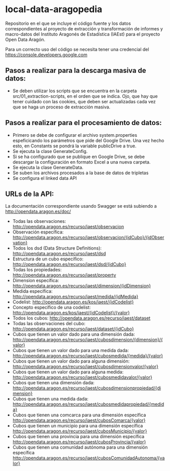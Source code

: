 # local-data-aragopedia  

Repositorio en el que se incluye el código fuente y los datos correspondientes al proyecto de extracción y transformación de informes y macro-datos del Instituto Aragonés de Estadística (IAEst) para el proyecto Open Data Aragón.  

Para un correcto uso del código se necesita tener una credencial del https://console.developers.google.com

## Pasos a realizar para la descarga masiva de datos: 

* Se deben utilizar los scripts que se encuentra en la carpeta src/01_extraction-scripts, en el orden que se indica. Ojo, que hay que tener cuidado con las cookies, que deben ser actualizadas cada vez que se haga un proceso de extracción masiva.

## Pasos a realizar para el procesamiento de datos:

* Primero se debe de configurar el archivo system.properties espeficicando los parámetros que pide del Google Drive. Una vez hecho esto, en Constants se pondrá la variable publicDrive a true.
* Se ejecuta la clase GenerateConfig.
* Si se ha configurado que se publique en Google Drive, se debe descargar la configuración en formato Excel a una nueva carpeta.
* Se ejecuta la clase GenerateData.
* Se suben los archivos procesados a la base de datos de tripletas
* Se configura el linked data API

## URLs de la API:

La documentación correspondiente usando Swagger se está subiendo a http://opendata.aragon.es/doc/

* Todas las observaciones: http://opendata.aragon.es/recurso/iaest/observacion
* Observación específica: http://opendata.aragon.es/recurso/iaest/observacion/{idCubo}/{idObservation}
* Todos los dsd (Data Structure Definitions): http://opendata.aragon.es/recurso/iaest/dsd
* Estructura de un cubo específico: http://opendata.aragon.es/recurso/iaest/dsd/{idCubo}
* Todas los propiedades: http://opendata.aragon.es/recurso/iaest/property
* Dimension específica: http://opendata.aragon.es/recurso/iaest/dimension/{idDimension}
* Medida específica: http://opendata.aragon.es/recurso/iaest/medida/{idMedida}
* Codelist: http://opendata.aragon.es/kos/iaest/{idCodelist}
* Concepto específico de una codelist: http://opendata.aragon.es/kos/iaest/{idCodelist}/{valor}
* Todos los cubos: http://opendata.aragon.es/recurso/iaest/dataset
* Todas las observaciones del cubo: http://opendata.aragon.es/recurso/iaest/dataset/{idCubo}
* Cubos que tienen un valor dado para una dimensión dada: http://opendata.aragon.es/recurso/iaest/cubosdimension/{dimension}/{valor}
* Cubos que tienen un valor dado para una medida dada: http://opendata.aragon.es/recurso/iaest/cubosmedida/{medida}/{valor}
* Cubos que tienen un valor dado para alguna dimensión: http://opendata.aragon.es/recurso/iaest/cubosdimensionvalor/{valor}
* Cubos que tienen un valor dado para alguna medida: http://opendata.aragon.es/recurso/iaest/cubosmedidavalor/{valor}
* Cubos que tienen una dimensión dada: http://opendata.aragon.es/recurso/iaest/cubosdimensionpropiedad/{dimension}
* Cubos que tienen una medida dada: http://opendata.aragon.es/recurso/iaest/cubosmedidapropiedad/{medida}
* Cubos que tienen una comcarca para una dimensión específica http://opendata.aragon.es/recurso/iaest/cubosComarca/{valor}
* Cubos que tienen un municipio para una dimensión específica http://opendata.aragon.es/recurso/iaest/cubosMunicipio/{valor}
* Cubos que tienen una provincia para una dimensión específica http://opendata.aragon.es/recurso/iaest/cubosProvincia/{valor}
* Cubos que tienen una comunidad autónoma para una dimensión específica http://opendata.aragon.es/recurso/iaest/cubosComunidadAutonoma/{valor}


